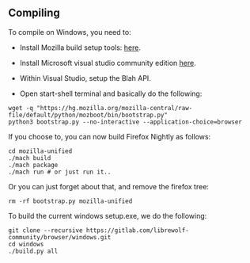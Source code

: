 Compiling
---------

To compile on Windows, you need to:

* Install Mozilla build setup tools: [here]().
* Install Microsoft visual studio community edition [here]().
* Within Visual Studio, setup the Blah API.

* Open start-shell terminal and basically do the following:
```
wget -q "https://hg.mozilla.org/mozilla-central/raw-file/default/python/mozboot/bin/bootstrap.py"
python3 bootstrap.py --no-interactive --application-choice=browser
```
If you choose to, you can now build Firefox Nightly as follows:
```
cd mozilla-unified
./mach build
./mach package
./mach run # or just run it..
```
Or you can just forget about that, and remove the firefox tree:
```
rm -rf bootstrap.py mozilla-unified
```
To build the current windows setup.exe, we do the following:
```
git clone --recursive https://gitlab.com/librewolf-community/browser/windows.git
cd windows
./build.py all
```
